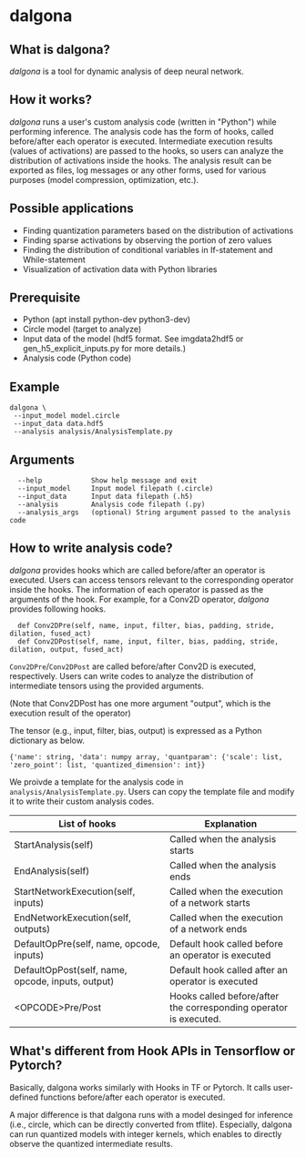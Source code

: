 # dalgona

## What is dalgona?

_dalgona_ is a tool for dynamic analysis of deep neural network.

## How it works?

_dalgona_ runs a user's custom analysis code (written in "Python") while performing inference. The analysis code has the form of hooks, called before/after each operator is executed. Intermediate execution results (values of activations) are passed to the hooks, so users can analyze the distribution of activations inside the hooks. The analysis result can be exported as files, log messages or any other forms, used for various purposes (model compression, optimization, etc.).

## Possible applications
- Finding quantization parameters based on the distribution of activations
- Finding sparse activations by observing the portion of zero values
- Finding the distribution of conditional variables in If-statement and While-statement
- Visualization of activation data with Python libraries

## Prerequisite
- Python (apt install python-dev python3-dev)
- Circle model (target to analyze)
- Input data of the model (hdf5 format. See imgdata2hdf5 or gen_h5_explicit_inputs.py for more details.)
- Analysis code (Python code)

## Example
```
dalgona \
 --input_model model.circle
 --input_data data.hdf5
 --analysis analysis/AnalysisTemplate.py
```

## Arguments
```
  --help            Show help message and exit
  --input_model     Input model filepath (.circle)
  --input_data      Input data filepath (.h5)
  --analysis        Analysis code filepath (.py)
  --analysis_args   (optional) String argument passed to the analysis code
```

## How to write analysis code?

_dalgona_ provides hooks which are called before/after an operator is executed.
Users can access tensors relevant to the corresponding operator inside the hooks.
The information of each operator is passed as the arguments of the hook.
For example, for a Conv2D operator, _dalgona_ provides following hooks.

```
  def Conv2DPre(self, name, input, filter, bias, padding, stride, dilation, fused_act)
  def Conv2DPost(self, name, input, filter, bias, padding, stride, dilation, output, fused_act)
```

`Conv2DPre`/`Conv2DPost` are called before/after Conv2D is executed, respectively. Users can write codes to analyze the distribution of intermediate tensors using the provided arguments.

(Note that Conv2DPost has one more argument "output", which is the execution result of the operator)

The tensor (e.g., input, filter, bias, output) is expressed as a Python dictionary as below.

```
{'name': string, 'data': numpy array, 'quantparam': {'scale': list, 'zero_point': list, 'quantized_dimension': int}}
```

We proivde a template for the analysis code in `analysis/AnalysisTemplate.py`. Users can copy the template file and modify it to write their custom analysis codes.

| List of hooks | Explanation |
| --------------|------------ |
| StartAnalysis(self) | Called when the analysis starts |
| EndAnalysis(self) | Called when the analysis ends |
| StartNetworkExecution(self, inputs) | Called when the execution of a network starts |
| EndNetworkExecution(self, outputs) | Called when the execution of a network ends |
| DefaultOpPre(self, name, opcode, inputs) | Default hook called before an operator is executed |
| DefaultOpPost(self, name, opcode, inputs, output) | Default hook called after an operator is executed |
| \<OPCODE\>Pre/Post | Hooks called before/after the corresponding operator is executed. |

## What's different from Hook APIs in Tensorflow or Pytorch?

Basically, dalgona works similarly with Hooks in TF or Pytorch. It calls user-defined functions before/after each operator is executed.

A major difference is that dalgona runs with a model desinged for inference (i.e., circle, which can be directly converted from tflite). Especially, dalgona can run quantized models with integer kernels, which enables to directly observe the quantized intermediate results.
